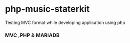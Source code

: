 # php-music-staterkit
Testing MVC format while developing application using php

<h3>MVC ,PHP & MARIADB</h3>


